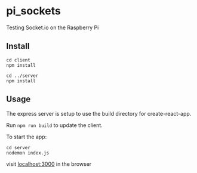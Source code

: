 # pi_sockets
Testing Socket.io on the Raspberry Pi

## Install

```shell
cd client
npm install

cd ../server
npm install
```

## Usage

The express server is setup to use the build directory for create-react-app.

Run `npm run build` to update the client.

To start the app:

```shell
cd server
nodemon index.js
```

visit [localhost:3000](http://localhost:3000) in the browser
